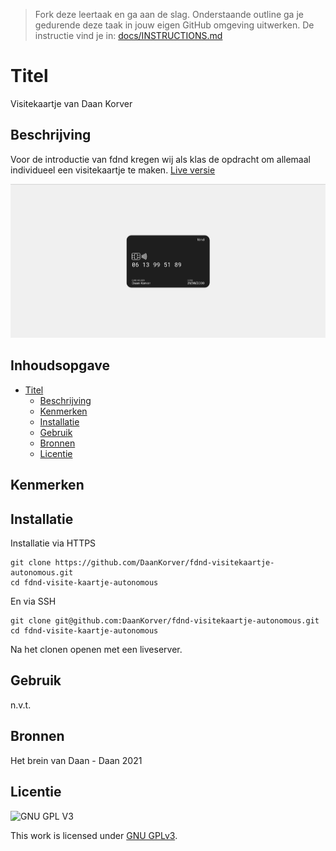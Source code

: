 > Fork deze leertaak en ga aan de slag. Onderstaande outline ga je gedurende deze taak in jouw eigen GitHub omgeving uitwerken. De instructie vind je in: [docs/INSTRUCTIONS.md](docs/INSTRUCTIONS.md)

# Titel
Visitekaartje van Daan Korver

## Beschrijving
<!-- Voeg een link toe naar Github Pages 🌐-->
Voor de introductie van fdnd kregen wij als klas de opdracht om allemaal individueel een visitekaartje te maken.
[Live versie](http://www.daan.student.fdnd.nl)
<!-- Voeg een mooie poster visual toe 📸 -->
![visitekaartje](assets/card.png)

## Inhoudsopgave

- [Titel](#titel)
  * [Beschrijving](#beschrijving)
  * [Kenmerken](#kenmerken)
  * [Installatie](#installatie)
  * [Gebruik](#gebruik)
  * [Bronnen](#bronnen)
  * [Licentie](#licentie)

## Kenmerken

## Installatie
Installatie via HTTPS  
```
git clone https://github.com/DaanKorver/fdnd-visitekaartje-autonomous.git
cd fdnd-visite-kaartje-autonomous
```
En via SSH
```
git clone git@github.com:DaanKorver/fdnd-visitekaartje-autonomous.git
cd fdnd-visite-kaartje-autonomous
```
Na het clonen openen met een liveserver.

## Gebruik

n.v.t.

## Bronnen
Het brein van Daan - Daan 2021

## Licentie

![GNU GPL V3](https://www.gnu.org/graphics/gplv3-127x51.png)

This work is licensed under [GNU GPLv3](./LICENSE).
